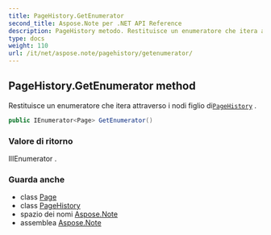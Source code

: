 ```yaml
---
title: PageHistory.GetEnumerator
second_title: Aspose.Note per .NET API Reference
description: PageHistory metodo. Restituisce un enumeratore che itera attraverso i nodi figlio diPageHistory .
type: docs
weight: 110
url: /it/net/aspose.note/pagehistory/getenumerator/
---
```

## PageHistory.GetEnumerator method

Restituisce un enumeratore che itera attraverso i nodi figlio di[`PageHistory`](../) .

```csharp
public IEnumerator<Page> GetEnumerator()
```

### Valore di ritorno

IlIEnumerator .

### Guarda anche

* class [Page](../../page/)
* class [PageHistory](../)
* spazio dei nomi [Aspose.Note](../../pagehistory/)
* assemblea [Aspose.Note](../../../)


